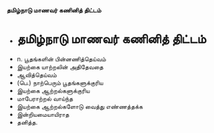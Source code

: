 **தமிழ்நாடு மாணவர் கணினித் திட்டம்**
- # தமிழ்நாடு மாணவர் கணினித் திட்டம்
- n. பூதங்களின் பின்னணித்தெய்வம்
- இயற்கை யாற்றலின் அதிதேவதை
- ஆவித்தெய்வம்
- (பெ.) நாற்பெரும் பூதங்களுக்குரிய
- இயற்கை ஆற்றல்களுக்குரிய
- மாபேராற்றல் வாய்ந்த
- இயற்கை ஆற்றல்களோடு வைத்து எண்ணத்தக்க
- இன்றியமையாயிராத
- தனித்த.


